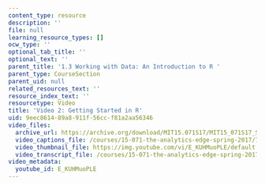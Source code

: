 ```yaml
---
content_type: resource
description: ''
file: null
learning_resource_types: []
ocw_type: ''
optional_tab_title: ''
optional_text: ''
parent_title: '1.3 Working with Data: An Introduction to R '
parent_type: CourseSection
parent_uid: null
related_resources_text: ''
resource_index_text: ''
resourcetype: Video
title: 'Video 2: Getting Started in R'
uid: 9eec8614-89a8-911f-56cc-f81a2aa56346
video_files:
  archive_url: https://archive.org/download/MIT15.071S17/MIT15_071S17_Session_1.3.04_300k.mp4
  video_captions_file: /courses/15-071-the-analytics-edge-spring-2017/76e44ceaa1ce59019cd1268553d1b443_E_KUHMuoPLE.vtt
  video_thumbnail_file: https://img.youtube.com/vi/E_KUHMuoPLE/default.jpg
  video_transcript_file: /courses/15-071-the-analytics-edge-spring-2017/bc7a3858972523475e759d39fd9d48d5_E_KUHMuoPLE.pdf
video_metadata:
  youtube_id: E_KUHMuoPLE
---
```

